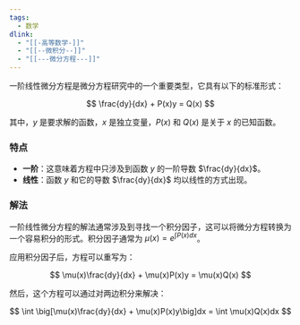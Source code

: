```yaml
---
tags:
  - 数学
dlink:
  - "[[-高等数学-]]"
  - "[[--微积分--]]"
  - "[[---微分方程---]]"
---
```

一阶线性微分方程是微分方程研究中的一个重要类型，它具有以下的标准形式：

$$ \frac{dy}{dx} + P(x)y = Q(x) $$

其中，$y$ 是要求解的函数，$x$ 是独立变量，$P(x)$ 和 $Q(x)$ 是关于 $x$ 的已知函数。

### 特点
- **一阶**：这意味着方程中只涉及到函数 $y$ 的一阶导数 $\frac{dy}{dx}$。
- **线性**：函数 $y$ 和它的导数 $\frac{dy}{dx}$ 均以线性的方式出现。

### 解法
一阶线性微分方程的解法通常涉及到寻找一个积分因子，这可以将微分方程转换为一个容易积分的形式。积分因子通常为 $\mu(x) = e^{\int P(x)dx}$。

应用积分因子后，方程可以重写为：

$$ \mu(x)\frac{dy}{dx} + \mu(x)P(x)y = \mu(x)Q(x) $$

然后，这个方程可以通过对两边积分来解决：

$$ \int \big[\mu(x)\frac{dy}{dx} + \mu(x)P(x)y\big]dx = \int \mu(x)Q(x)dx $$


